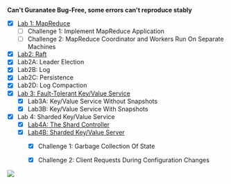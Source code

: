 
**Can't Guranatee Bug-Free, some errors can't reproduce stably**

- [x] [Lab 1: MapReduce](https://github.com/suisbuds/shard-raft/blob/main/img/Lab1.png)
  - [ ] Challenge 1: Implement MapReduce Application
  - [ ] Challenge 2: MapReduce Coordinator and Workers Run On Separate Machines
- [x]  [Lab2: Raft](https://github.com/suisbuds/shard-raft/blob/main/img/Lab2.png)
  - [x] Lab2A: Leader Election
  - [x] Lab2B: Log
  - [x] Lab2C: Persistence
  - [x] Lab2D: Log Compaction
- [x] [Lab 3: Fault-Tolerant Key/Value Service](https://github.com/suisbuds/shard-raft/blob/main/img/Lab3.png)
  - [x] Lab3A: Key/Value Service Without Snapshots
  - [x] Lab3B: Key/Value Service With Snapshots 
- [x] Lab 4: Sharded Key/Value Service 
  - [x] [Lab4A: The Shard Controller](https://github.com/suisbuds/shard-raft/blob/main/img/Lab4A.png)
  - [x] [Lab4B: Sharded Key/Value Server](https://github.com/suisbuds/shard-raft/blob/main/img/Lab4B.png)
    - [x] Challenge 1: Garbage Collection Of State
    - [x] Challenge 2: Client Requests During Configuration Changes


![](https://telegraph-image-1if.pages.dev/file/bafc6c2491670212922cf-7a8b388d03d50a8c8e.jpg)